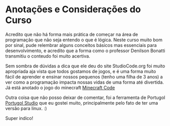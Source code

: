 # Anotações e Considerações do Curso

Acredito que não há forma mais prática de começar na área de programação
que não seja entendo o que é lógica. Neste curso muito bom por sinal, pude
relembrar alguns conceitos básicos mas essenciais para desenvolvimento, e
acredito que a forma como o professor Denilson Bonatti transmitiu o conteudo
foi muito acertiva.

Sem sombra de dúvidas a dica que ele deu do site StudioCode.org foi muito apropriada
aja vista que todos gostamos de jogos, e é uma forma muito fácil de aprender e ensinar
nossos pequenos (tenho uma filha de 3 anos) a ver como a programação impacta nossas
vidas de uma forma até divertida. Já está anotado o jogo do minecraft [Minecraft Code](https://code.org/minecraft)

Outra coisa que não posso deixar de comentar, foi a ferramenta de Portugol [Portugol Studio](http://lite.acad.univali.br/portugol/)
que eu gostei muito, principalmente pelo fato de ter uma versão para linux. :)

Super indico!
